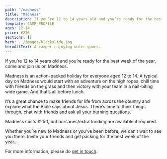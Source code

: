 ```yaml
---
path: "/madness"
title: "Madness"
description: If you’re 12 to 14 years old and you’re ready for the best week of the year, come and join us on Madness.
template: CAMP_PROFILE
ages: 12-14
price: £250
sections: []
hero: ../images/blackslide.jpg
heroAltText: A camper enjoying water games.
---
```


If you’re 12 to 14 years old and you’re ready for the best week of the year, come and join us on Madness.

Madness is an action-packed holiday for everyone aged 12 to 14. A typical day on Madness would start with an adventure on the high ropes, chill time with friends on the grass and then victory with your team in a nail-biting wide game. And that’s all before lunch.

It’s a great chance to make friends for life from across the country and explore what the Bible says about Jesus. There’s time to think things through, chat with friends and ask all your burning questions.

Madness costs £250, but bursaries/extra funding are available if required.

Whether you’re new to Madness or you’ve been before, we can’t wait to see you there. Invite your friends and get packing for the best week of the year…

For more information, please do [get in touch](/contact).
